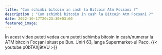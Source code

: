 ```yaml
---
title: "Cum schimbi bitcoin in cash la Bitcoin Atm Focsani ?"
description : "Cum schimbi bitcoin in cash la Bitcoin Atm Focsani ?"
date: 2022-10-17T20:23:30+03:00
featured_image:
---
```



În acest video puteți vedea cum puteți schimba bitcoin in cash/numerar la ATM bitcoin Focșani situat pe Bun. Uniri 63, langa Supermarket-ul Paco.
{{< youtube p0bTAXj9tVU >}}

